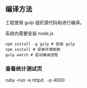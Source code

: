 ## 编译方法
工程使用 gulp 组织源代码和进行编译。

系统内需要安装 node.js
```
npm install -g gulp # 安装 gulp
npm install # 安装环境依赖
gulp watch # 启动编译进程
```

### 查看统计测试页
ruby -run -e httpd . -p 4000